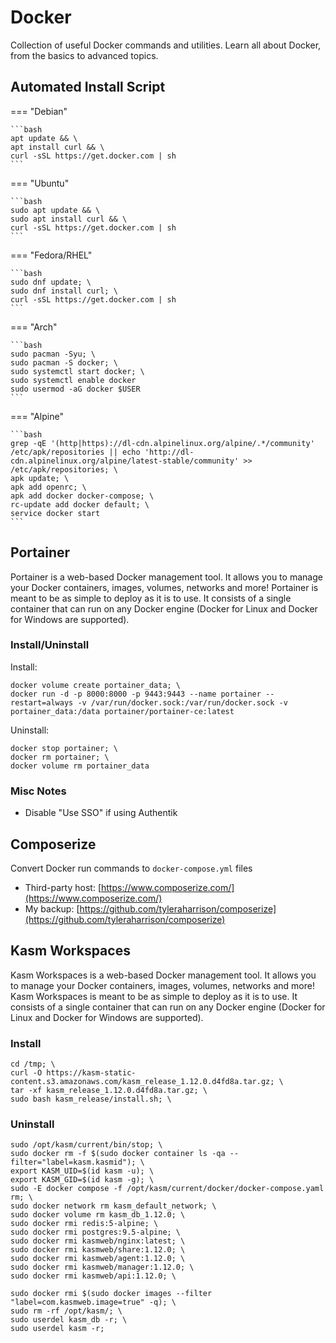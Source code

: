 # Docker

Collection of useful Docker commands and utilities. Learn all about Docker, from the basics to advanced topics.

## Automated Install Script

=== "Debian"

    ```bash
    apt update && \
    apt install curl && \
    curl -sSL https://get.docker.com | sh
    ```

=== "Ubuntu"

    ```bash
    sudo apt update && \
    sudo apt install curl && \
    curl -sSL https://get.docker.com | sh
    ```

=== "Fedora/RHEL"

    ```bash
    sudo dnf update; \
    sudo dnf install curl; \
    curl -sSL https://get.docker.com | sh
    ```

=== "Arch"

    ```bash
    sudo pacman -Syu; \
    sudo pacman -S docker; \
    sudo systemctl start docker; \
    sudo systemctl enable docker
    sudo usermod -aG docker $USER
    ```

=== "Alpine"

    ```bash
    grep -qE '(http|https)://dl-cdn.alpinelinux.org/alpine/.*/community' /etc/apk/repositories || echo 'http://dl-cdn.alpinelinux.org/alpine/latest-stable/community' >> /etc/apk/repositories; \
    apk update; \
    apk add openrc; \
    apk add docker docker-compose; \
    rc-update add docker default; \
    service docker start
    ```

## Portainer

Portainer is a web-based Docker management tool. It allows you to manage your Docker containers, images, volumes, networks and more! Portainer is meant to be as simple to deploy as it is to use. It consists of a single container that can run on any Docker engine (Docker for Linux and Docker for Windows are supported).

### Install/Uninstall

Install:

    docker volume create portainer_data; \
    docker run -d -p 8000:8000 -p 9443:9443 --name portainer --restart=always -v /var/run/docker.sock:/var/run/docker.sock -v portainer_data:/data portainer/portainer-ce:latest

Uninstall:

    docker stop portainer; \
    docker rm portainer; \
    docker volume rm portainer_data

### Misc Notes

- Disable "Use SSO" if using Authentik

## Composerize

Convert Docker run commands to `docker-compose.yml` files

- Third-party host: [https://www.composerize.com/](https://www.composerize.com/)
- My backup: [https://github.com/tyleraharrison/composerize](https://github.com/tyleraharrison/composerize)

## Kasm Workspaces

Kasm Workspaces is a web-based Docker management tool. It allows you to manage your Docker containers, images, volumes, networks and more! Kasm Workspaces is meant to be as simple to deploy as it is to use. It consists of a single container that can run on any Docker engine (Docker for Linux and Docker for Windows are supported).

### Install

    cd /tmp; \
    curl -O https://kasm-static-content.s3.amazonaws.com/kasm_release_1.12.0.d4fd8a.tar.gz; \
    tar -xf kasm_release_1.12.0.d4fd8a.tar.gz; \
    sudo bash kasm_release/install.sh; \

### Uninstall

    sudo /opt/kasm/current/bin/stop; \
    sudo docker rm -f $(sudo docker container ls -qa --filter="label=kasm.kasmid"); \
    export KASM_UID=$(id kasm -u); \
    export KASM_GID=$(id kasm -g); \
    sudo -E docker compose -f /opt/kasm/current/docker/docker-compose.yaml rm; \
    sudo docker network rm kasm_default_network; \
    sudo docker volume rm kasm_db_1.12.0; \
    sudo docker rmi redis:5-alpine; \
    sudo docker rmi postgres:9.5-alpine; \
    sudo docker rmi kasmweb/nginx:latest; \
    sudo docker rmi kasmweb/share:1.12.0; \
    sudo docker rmi kasmweb/agent:1.12.0; \
    sudo docker rmi kasmweb/manager:1.12.0; \
    sudo docker rmi kasmweb/api:1.12.0; \

    sudo docker rmi $(sudo docker images --filter "label=com.kasmweb.image=true" -q); \
    sudo rm -rf /opt/kasm/; \
    sudo userdel kasm_db -r; \
    sudo userdel kasm -r;
